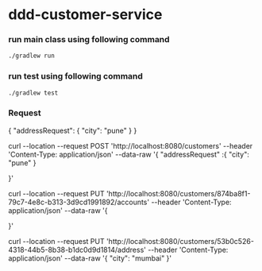 # ddd-customer-service

### run main class using following command
```bash
./gradlew run
```

### run test using following command
```bash
./gradlew test
```

### Request

{ "addressRequest": { "city": "pune" } }

curl --location --request POST 'http://localhost:8080/customers'
--header 'Content-Type: application/json'
--data-raw '{
"addressRequest" :{ "city": "pune" }

}'

curl --location --request PUT 'http://localhost:8080/customers/874ba8f1-79c7-4e8c-b313-3d9cd1991892/accounts'
--header 'Content-Type: application/json'
--data-raw '{

}'

curl --location --request PUT 'http://localhost:8080/customers/53b0c526-4318-44b5-8b38-b1dc0d9d1814/address'
--header 'Content-Type: application/json'
--data-raw '{ "city": "mumbai" }'
